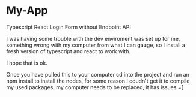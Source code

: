 # My-App
Typescript React Login Form without Endpoint API

I was having some trouble with the dev enviroment was set up for me, something wrong with my computer from what I can gauge, so I install a fresh version of typescript and react to work with.

I hope that is ok.

Once you have pulled this to your computer cd into the project and run an npm install to install the nodes, for some reason I coudn't get it to compile my used packages, my computer needs to be replaced, it has issues =[


